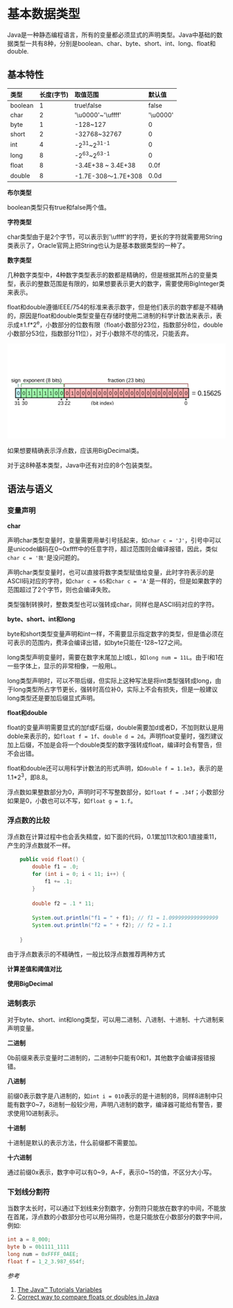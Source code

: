 # 基本数据类型

Java是一种静态编程语言，所有的变量都必须显式的声明类型。Java中基础的数据类型一共有8种，分别是boolean、char、byte、short、int、long、float和double.

## 基本特性

| 类型     | 长度(字节) | 取值范围                         | 默认值   |
| :--     | :-        | :-                              | :-      |
| boolean | 1         | true\false                      | false   |
| char    | 2         | '\u0000'~'\uffff'               | '\u0000'|
| byte    | 1         | -128~127                        | 0       |
| short   | 2         | -32768~32767                    | 0       |
| int     | 4         | -2<sup>31</sup>~2<sup>31-1</sup>| 0       |
| long    | 8         | -2<sup>63</sup>~2<sup>63-1</sup>| 0       |
| float   | 8         | -3.4E+38 ~ 3.4E+38             | 0.0f    |
| double  | 8         | -1.7E-308～1.7E+308             | 0.0d    |

**布尔类型**

boolean类型只有true和false两个值。

**字符类型**

char类型由于是2个字节，可以表示到'\uffff'的字符，更长的字符就需要用String类表示了，Oracle官网上把String也认为是基本数据类型的一种了。

**数字类型**

几种数字类型中，4种数字类型表示的数都是精确的，但是根据其所占的变量类型，表示的整数范围是有限的，如果想要表示更大的数字，需要使用BigInteger类来表示。

float和double遵循IEEE/754的标准来表示数字，但是他们表示的数字都是不精确的，原因是float和double类型变量在存储时使用二进制的科学计数法来表示，表示成±1.f*2<sup>e</sup>，小数部分的位数有限（float小数部分23位，指数部分8位，double小数部分53位，指数部分11位），对于小数除不尽的情况，只能丢弃。

![](../../img/float.jpeg)

如果想要精确表示浮点数，应该用BigDecimal类。

对于这8种基本类型，Java中还有对应的8个包装类型。

## 语法与语义

### 变量声明

**char**

声明char类型变量时，变量需要用单引号括起来，如`char c = 'J'`，引号中可以是unicode编码在0~0xffff中的任意字符，超过范围则会编译报错，因此，类似`char c = '我'`是没问题的。

声明char类型变量时，也可以直接将数字类型赋值给变量，此时字符表示的是ASCII码对应的字符，如`char c = 65`和`char c = 'A'`是一样的，但是如果数字的范围超过了2个字节，则也会编译失败。

类型强制转换时，整数类型也可以强转成char，同样也是ASCII码对应的字符。

**byte、short、int和long**

byte和short类型变量声明和int一样，不需要显示指定数字的类型，但是值必须在可表示的范围内，费泽会编译出错，如byte只能在-128~127之间。

long类型声明变量时，需要在数字末尾加上l或L，如`long num = 11L`。由于l和1在一些字体上，显示的非常相像，一般用L。

long类型声明时，可以不带后缀，但实际上这种写法是将int类型强转成long，由于long类型所占字节更长，强转时高位补0，实际上不会有损失，但是一般建议long类型还是要加后缀显式声明。


**float和double**

float的变量声明需要显式的加f或F后缀，double需要加d或者D，不加则默认是用doble来表示的，如`float f = 1f`、`double d = 2d`。声明float变量时，强烈建议加上后缀，不加是会将一个double类型的数字强转成float，编译时会有警告，但不会出错。

float和double还可以用科学计数法的形式声明，如`double f = 1.1e3`，表示的是1.1*2<sup>3</sup>，即8.8。

浮点数如果整数部分为0，声明时可不写整数部分，如`float f = .34f`；小数部分如果是0，小数也可以不写，如`float g = 1.f`。


### 浮点数的比较

浮点数在计算过程中也会丢失精度，如下面的代码，0.1累加11次和0.1直接乘11，产生的浮点数就不一样。

```Java
    public void float() {
        double f1 = .0;
        for (int i = 0; i < 11; i++) {
            f1 += .1;
        }

        double f2 = .1 * 11;

        System.out.println("f1 = " + f1); // f1 = 1.0999999999999999
        System.out.println("f2 = " + f2); // f2 = 1.1

    }
```

由于浮点数表示的不精确性，一般比较浮点数推荐两种方式

**计算差值和阈值对比**

**使用BigDecimal**

### 进制表示

对于byte、short、int和long类型，可以用二进制、八进制、十进制、十六进制来声明变量。

**二进制**

0b前缀来表示变量时二进制的，二进制中只能有0和1，其他数字会编译报错报错。

**八进制**

前缀0表示数字是八进制的，如`int i = 010`表示的是十进制的8，同样8进制中只能有数字0~7，8进制一般较少用，声明八进制的数字，编译器可能给有警告，要求使用10进制表示。

**十进制**

十进制是默认的表示方法，什么前缀都不需要加。

**十六进制**

通过前缀0x表示，数字中可以有0~9，A~F，表示0~15的值，不区分大小写。

### 下划线分割符

当数字太长时，可以通过下划线来分割数字，分割符只能放在数字的中间，不能放在首尾，浮点数的小数部分也可以用分隔符，也是只能放在小数部分的数字中间，例如:

```Java
int a = 8_000;
byte b = 0b1111_1111
long num = 0xFFFF_0AEE;
float f = 1_2_3.987_654f;
```

*参考*

1. [The Java™ Tutorials Variables](https://docs.oracle.com/javase/tutorial/java/nutsandbolts/variables.html)
2. [Correct way to compare floats or doubles in Java](https://howtodoinjava.com/java-examples/correctly-compare-float-double/#threshold-based)